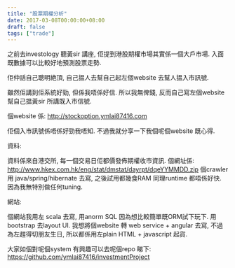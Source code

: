 ```yaml
---
title: "股票期權分析"
date: 2017-03-08T00:00:00+08:00
draft: false
tags: ["trade"]
---
```


之前去investology 聽黃sir 講座, 佢提到港股期權市場其實係一個大戶市場. 入面既數據可以比較好地預測股票走勢.

佢仲話自己聰明絶頂, 自己揾人去幫自己起左個website 去幫人揾入市訊號.

雖然佢講到佢系統好勁, 但係我唔係好信. 所以我無俾錢, 反而自己寫左個website 幫自己揾黃sir 所講既入市信號.

個website 係: http://stockoption.ymlai87416.com

佢個入市訊號係唔係好勁我唔知. 不過我就分享一下我個呢個website 既心得.

資料:

資料係來自港交所, 每一個交易日佢都價發佈期權收市資訊.
個網址係: http://www.hkex.com.hk/eng/stat/dmstat/dayrpt/dqeYYMMDD.zip
個crawler 用 java/spring/hibernate 去寫, 之後試用都幾食RAM 同理runtime 都唔係好快. 因為我無特別做任何tuning.

網站:

個網站我用左 scala 去寫, 用anorm SQL 因為想比較簡單既ORM試下玩下. 用bootstrap 去layout UI. 我想將個website 轉 web service + angular 去寫, 不過為左趕得切朋友生日, 所以都係用左plain HTML + javascript 起貨.


 
大家如個對呢個system 有興趣可以去呢個repo 睇下:  https://github.com/ymlai87416/investmentProject